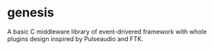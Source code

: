 genesis
=======

A basic C middleware library of event-drivered framework with whole plugins design inspired by Pulseaudio and FTK. 


